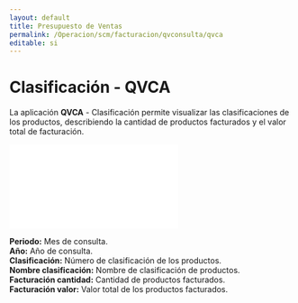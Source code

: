 ```yaml
---
layout: default
title: Presupuesto de Ventas
permalink: /Operacion/scm/facturacion/qvconsulta/qvca
editable: si
---
```


# Clasificación - QVCA

La aplicación **QVCA**  - Clasificación permite visualizar las clasificaciones de los productos, describiendo la cantidad de productos facturados y el valor total de facturación.

![](qvca.pgn)

**Periodo:** Mes de consulta.  
**Año:** Año de consulta.  
**Clasificación:** Número de clasificación de los productos.  
**Nombre clasificación:** Nombre de clasificación de productos.  
**Facturación cantidad:** Cantidad de productos facturados.  
**Facturación valor:** Valor total de los productos facturados.  


